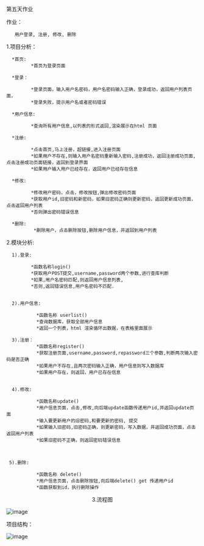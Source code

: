第五天作业

作业：

       用户登录, 注册, 修改, 删除

1.项目分析：

      *首页: 
	         *首页为登录页面
	  
	  *登录：
	  
	         *登录页面，输入用户名密码，用户名密码输入正确，登录成功，返回用户列表页面，
	         *登录失败，提示用户名或者密码错误
			 
	  *用户信息:
	          
	         *查询所有用户信息,以列表的形式返回,渲染展示在html 页面			  
			 
	  *注册: 
	  
	         *点击首页,马上注册，超链接,进入注册页面
	         *如果用户不存在,则输入用户名密码重新输入密码,注册成功，返回注册成功页面,点击注册成功页面链接，返回到登录界面
	         *如果用户输入用户已经存在，返回用户已经存在信息
			 
      *修改: 
	  
	         *修改用户密码，点击，修改按钮,弹出修改密码页面
	         *获取用户id,旧密码和新密码，如果旧密码正确则更新密码，返回更新成功页面，点击返回用户列表
	         *否则弹出密码错误信息
			 
	  *删除: 
	          *删除用户，点击删除按钮,删除用户信息，并返回到用户列表
	  
2.模块分析:

      1).登录:  
	  
	         *函数名称login()
	         *获取用户POST提交,username,password两个参数,进行查库判断
	         *如果,用户名密码匹配,则返回用户信息列表,
	         *否则,返回错误信息,用户名密码不匹配.
	      
	 
      2).用户信息:
	  
               *函数名称 userlist()
	           *查询数据库，获取全部用户信息
	           *返回一个列表，html 渲染循环出数据，在表格里面展示
  	 
      3).注册：	  
               *函数名称register()
               *获取注册页面,username,password,repassword三个参数,判断两次输入密码是否正确
	           *如果用户不存在,且两次密码输入正确，用户信息则写入数据库
               *如果用户存在，则返回，用户已存在信息
	           
	 
	  4).修改:     
	  
               *函数名称update()
               *用户信息页面，点击,修改,向后端update函数传递用户id,并返回update页面
               *输入要更新用户的旧密码,和要更新的密码, 提交
               *如果输入旧密码,旧密码正确，则更新密码，写入数据，并返回成功页面，点击返回用户列表
               *如果旧密码不正确，则返回密码错误信息
			   
	        
	 
	 5).删除:
	 
               *函数名称 delete()
               *用户信息页面，点击删除按钮,向后端delete() get 传递用户id
               *函数获取到id，执行删除操作
	 
<center>3.流程图</center > 

![image](https://github.com/1032231418/python/blob/master/day5/lct.png)




项目结构：

![image](https://github.com/1032231418/python/blob/master/day5/jiegou.png)
